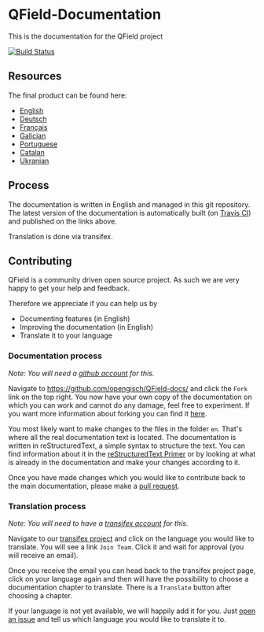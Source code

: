 # QField-Documentation
This is the documentation for the QField project

[![Build
Status](https://travis-ci.org/opengisch/QField-docs.svg)](https://travis-ci.org/opengisch/QField-docs)

## Resources

The final product can be found here:

 * [English](http://qfield.org/docs)
 * [Deutsch](http://qfield.org/docs/de)
 * [Français](http://qfield.org/docs/fr)
 * [Galician](http://qfield.org/docs/gl)
 * [Portuguese](http://qfield.org/docs/pt)
 * [Catalan](http://qfield.org/docs/ca)
 * [Ukranian](http://qfield.org/docs/uk)

## Process

The documentation is written in English and managed in this git repository.
The latest version of the documentation is automatically built (on [Travis
CI](https://travis-ci.org/opengisch/QField-docs)) and published on the links above.

Translation is done via transifex.

## Contributing

QField is a community driven open source project. As such we are very happy to
get your help and feedback.

Therefore we appreciate if you can help us by

 * Documenting features (in English)
 * Improving the documentation (in English)
 * Translate it to your language

### Documentation process

*Note: You will need a [github account](https://github.com/) for this.*

Navigate to https://github.com/opengisch/QField-docs/ and click the `Fork` link on the top
right. You now have your own copy of the documentation on which you can work
and cannot do any damage, feel free to experiment.
If you want more information about forking you can find it
[here](https://help.github.com/articles/fork-a-repo/).

You most likely want to make changes to the files in the folder `en`. That's
where all the real documentation text is located. The documentation is written
in reStructuredText, a simple syntax to structure the text. You can find
information about it in the [reStructuredText
Primer](http://sphinx-doc.org/rest.html) or by looking at what is already in
the documentation and make your changes according to it.

Once you have made changes which you would like to contribute back to the main
documentation, please make a [pull
request](https://help.github.com/articles/using-pull-requests/).

### Translation process

*Note: You will need to have a [transifex account](https://transifex.com/) for this.*

Navigate to our [transifex
project](https://www.transifex.com/organization/opengisch/dashboard/qfield-documentation)
and click on the language you would like to translate. You will see a link
`Join Team`. Click it and wait for approval (you will receive an email).

Once you receive the email you can head back to the transifex project page,
click on your language again and then will have the possibility to choose a
documentation chapter to translate. There is a `Translate` button after
choosing a chapter.

If your language is not yet available, we will happily add it for you. Just
[open an issue](https://github.com/opengisch/QField-docs/g/issues/new) and tell us which
language you would like to translate it to.
